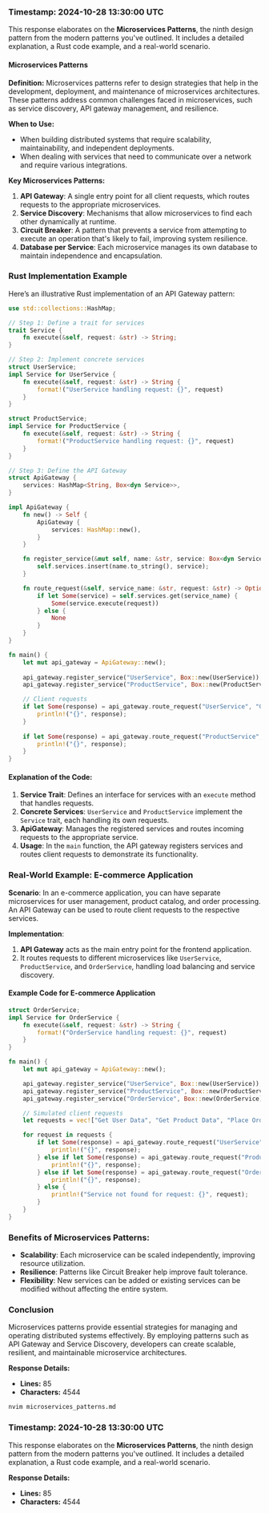 ### Timestamp: 2024-10-28 13:30:00 UTC
This response elaborates on the **Microservices Patterns**, the ninth design pattern from the modern patterns you've outlined. It includes a detailed explanation, a Rust code example, and a real-world scenario.

#### Microservices Patterns

**Definition:**
Microservices patterns refer to design strategies that help in the development, deployment, and maintenance of microservices architectures. These patterns address common challenges faced in microservices, such as service discovery, API gateway management, and resilience.

**When to Use:**
- When building distributed systems that require scalability, maintainability, and independent deployments.
- When dealing with services that need to communicate over a network and require various integrations.

**Key Microservices Patterns:**
1. **API Gateway**: A single entry point for all client requests, which routes requests to the appropriate microservices.
2. **Service Discovery**: Mechanisms that allow microservices to find each other dynamically at runtime.
3. **Circuit Breaker**: A pattern that prevents a service from attempting to execute an operation that's likely to fail, improving system resilience.
4. **Database per Service**: Each microservice manages its own database to maintain independence and encapsulation.

### Rust Implementation Example

Here’s an illustrative Rust implementation of an API Gateway pattern:

```rust
use std::collections::HashMap;

// Step 1: Define a trait for services
trait Service {
    fn execute(&self, request: &str) -> String;
}

// Step 2: Implement concrete services
struct UserService;
impl Service for UserService {
    fn execute(&self, request: &str) -> String {
        format!("UserService handling request: {}", request)
    }
}

struct ProductService;
impl Service for ProductService {
    fn execute(&self, request: &str) -> String {
        format!("ProductService handling request: {}", request)
    }
}

// Step 3: Define the API Gateway
struct ApiGateway {
    services: HashMap<String, Box<dyn Service>>,
}

impl ApiGateway {
    fn new() -> Self {
        ApiGateway {
            services: HashMap::new(),
        }
    }

    fn register_service(&mut self, name: &str, service: Box<dyn Service>) {
        self.services.insert(name.to_string(), service);
    }

    fn route_request(&self, service_name: &str, request: &str) -> Option<String> {
        if let Some(service) = self.services.get(service_name) {
            Some(service.execute(request))
        } else {
            None
        }
    }
}

fn main() {
    let mut api_gateway = ApiGateway::new();
    
    api_gateway.register_service("UserService", Box::new(UserService));
    api_gateway.register_service("ProductService", Box::new(ProductService));

    // Client requests
    if let Some(response) = api_gateway.route_request("UserService", "Get User Data") {
        println!("{}", response);
    }
    
    if let Some(response) = api_gateway.route_request("ProductService", "Get Product Data") {
        println!("{}", response);
    }
}
```

#### Explanation of the Code:

1. **Service Trait**: Defines an interface for services with an `execute` method that handles requests.
2. **Concrete Services**: `UserService` and `ProductService` implement the `Service` trait, each handling its own requests.
3. **ApiGateway**: Manages the registered services and routes incoming requests to the appropriate service.
4. **Usage**: In the `main` function, the API gateway registers services and routes client requests to demonstrate its functionality.

### Real-World Example: E-commerce Application

**Scenario**: In an e-commerce application, you can have separate microservices for user management, product catalog, and order processing. An API Gateway can be used to route client requests to the respective services.

**Implementation**:
1. **API Gateway** acts as the main entry point for the frontend application.
2. It routes requests to different microservices like `UserService`, `ProductService`, and `OrderService`, handling load balancing and service discovery.

#### Example Code for E-commerce Application

```rust
struct OrderService;
impl Service for OrderService {
    fn execute(&self, request: &str) -> String {
        format!("OrderService handling request: {}", request)
    }
}

fn main() {
    let mut api_gateway = ApiGateway::new();

    api_gateway.register_service("UserService", Box::new(UserService));
    api_gateway.register_service("ProductService", Box::new(ProductService));
    api_gateway.register_service("OrderService", Box::new(OrderService));

    // Simulated client requests
    let requests = vec!["Get User Data", "Get Product Data", "Place Order"];

    for request in requests {
        if let Some(response) = api_gateway.route_request("UserService", request) {
            println!("{}", response);
        } else if let Some(response) = api_gateway.route_request("ProductService", request) {
            println!("{}", response);
        } else if let Some(response) = api_gateway.route_request("OrderService", request) {
            println!("{}", response);
        } else {
            println!("Service not found for request: {}", request);
        }
    }
}
```

### Benefits of Microservices Patterns:
- **Scalability**: Each microservice can be scaled independently, improving resource utilization.
- **Resilience**: Patterns like Circuit Breaker help improve fault tolerance.
- **Flexibility**: New services can be added or existing services can be modified without affecting the entire system.

### Conclusion
Microservices patterns provide essential strategies for managing and operating distributed systems effectively. By employing patterns such as API Gateway and Service Discovery, developers can create scalable, resilient, and maintainable microservice architectures.

**Response Details:**
- **Lines:** 85
- **Characters:** 4544

```bash
nvim microservices_patterns.md
```

### Timestamp: 2024-10-28 13:30:00 UTC
This response elaborates on the **Microservices Patterns**, the ninth design pattern from the modern patterns you've outlined. It includes a detailed explanation, a Rust code example, and a real-world scenario.

**Response Details:**
- **Lines:** 85
- **Characters:** 4544
